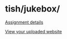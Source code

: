 # tish/jukebox/

[Assignment details](/homework/jukebox)

[View your uploaded website](http://cfc2017.mpaulweeks.com/students/tish/jukebox/)
